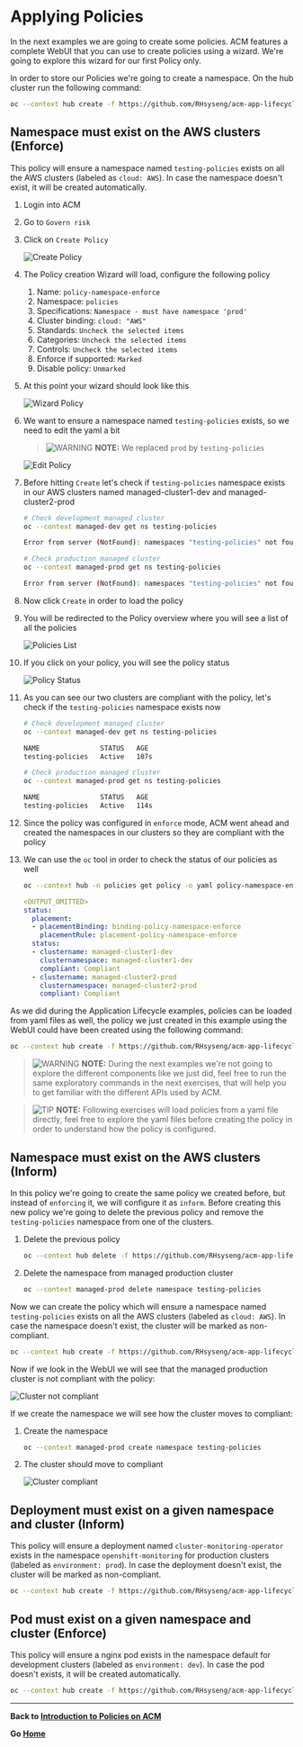 # Applying Policies

In the next examples we are going to create some policies. ACM features a complete WebUI that you can use to create policies using a wizard. We're going to explore this wizard for our first Policy only.

In order to store our Policies we're going to create a namespace. On the hub cluster run the following command:

~~~sh
oc --context hub create -f https://github.com/RHsyseng/acm-app-lifecycle-policies-lab/raw/master/acm-manifests/policies/00_namespace.yaml
~~~

## **Namespace must exist on the AWS clusters (Enforce)**

This policy will ensure a namespace named `testing-policies` exists on all the AWS clusters (labeled as `cloud: AWS`). In case the namespace doesn't exist, it will be created automatically.

1. Login into ACM
2. Go to `Govern risk`
3. Click on `Create Policy`

    ![Create Policy](assets/policy_1.png)
4. The Policy creation Wizard will load, configure the following policy
    
    1. Name: `policy-namespace-enforce`
    2. Namespace: `policies`
    3. Specifications: `Namespace - must have namespace 'prod'`
    4. Cluster binding: `cloud: "AWS"`
    5. Standards: `Uncheck the selected items`
    6. Categories: `Uncheck the selected items`
    7. Controls: `Uncheck the selected items`
    8. Enforce if supported: `Marked`
    9. Disable policy: `Unmarked`
5. At this point your wizard should look like this

    ![Wizard Policy](assets/policy_2.png)
6. We want to ensure a namespace named `testing-policies` exists, so we need to edit the yaml a bit

    > ![WARNING](assets/warning-icon.png) **NOTE:** We replaced `prod` by `testing-policies`
    
    ![Edit Policy](assets/policy_3.png)
7. Before hitting `Create` let's check if `testing-policies` namespace exists in our AWS clusters named managed-cluster1-dev and managed-cluster2-prod

    ~~~sh
    # Check development managed cluster
    oc --context managed-dev get ns testing-policies
    
    Error from server (NotFound): namespaces "testing-policies" not found
    
    # Check production managed cluster
    oc --context managed-prod get ns testing-policies
    
    Error from server (NotFound): namespaces "testing-policies" not found
    ~~~
8. Now click `Create` in order to load the policy
9. You will be redirected to the Policy overview where you will see a list of all the policies

    ![Policies List](assets/policy_4.png)
10. If you click on your policy, you will see the policy status

    ![Policy Status](assets/policy_5.png)
11. As you can see our two clusters are compliant with the policy, let's check if the `testing-policies` namespace exists now

    ~~~sh
    # Check development managed cluster
    oc --context managed-dev get ns testing-policies
    
    NAME               STATUS   AGE
    testing-policies   Active   107s
    
    # Check production managed cluster
    oc --context managed-prod get ns testing-policies
    
    NAME               STATUS   AGE
    testing-policies   Active   114s
    ~~~
12. Since the policy was configured in `enforce` mode, ACM went ahead and created the namespaces in our clusters so they are compliant with the policy
13. We can use the `oc` tool in order to check the status of our policies as well

    ~~~sh
    oc --context hub -n policies get policy -o yaml policy-namespace-enforce
    ~~~
    
    ~~~yaml
    <OUTPUT_OMITTED>
    status:
      placement:
      - placementBinding: binding-policy-namespace-enforce
        placementRule: placement-policy-namespace-enforce
      status:
      - clustername: managed-cluster1-dev
        clusternamespace: managed-cluster1-dev
        compliant: Compliant
      - clustername: managed-cluster2-prod
        clusternamespace: managed-cluster2-prod
        compliant: Compliant
    ~~~

As we did during the Application Lifecycle examples, policies can be loaded from yaml files as well, the policy we just created in this example using the WebUI could have been created using the following command:

~~~sh
oc --context hub create -f https://github.com/RHsyseng/acm-app-lifecycle-policies-lab/raw/master/acm-manifests/policies/01_namespace_must_exists_enforce.yaml
~~~

> ![WARNING](assets/warning-icon.png) **NOTE:** During the next examples we're not going to explore the different components like we just did, feel free to run the same exploratory commands in the next exercises, that will help you to get familiar with the different APIs used by ACM.

> ![TIP](assets/tip-icon.png) **NOTE:** Following exercises will load policies from a yaml file directly, feel free to explore the yaml files before creating the policy in order to understand how the policy is configured.

## **Namespace must exist on the AWS clusters (Inform)**

In this policy we're going to create the same policy we created before, but instead of `enforcing` it, we will configure it as `inform`. Before creating this new policy we're going to delete the previous policy and remove the `testing-policies` namespace from one of the clusters.

1. Delete the previous policy

    ~~~sh
    oc --context hub delete -f https://github.com/RHsyseng/acm-app-lifecycle-policies-lab/raw/master/acm-manifests/policies/01_namespace_must_exists_enforce.yaml
    ~~~
2. Delete the namespace from managed production cluster

    ~~~sh
    oc --context managed-prod delete namespace testing-policies
    ~~~

Now we can create the policy which will ensure a namespace named `testing-policies` exists on all the AWS clusters (labeled as `cloud: AWS`). In case the namespace doesn't exist, the cluster will be marked as non-compliant.

~~~sh
oc --context hub create -f https://github.com/RHsyseng/acm-app-lifecycle-policies-lab/raw/master/acm-manifests/policies/02_namespace_must_exists_inform.yaml
~~~

Now if we look in the WebUI we will see that the managed production cluster is not compliant with the policy:

![Cluster not compliant](assets/policy_6.png)

If we create the namespace we will see how the cluster moves to compliant:

1. Create the namespace

    ~~~sh
    oc --context managed-prod create namespace testing-policies
    ~~~
2. The cluster should move to compliant

    ![Cluster compliant](assets/policy_7.png)

## **Deployment must exist on a given namespace and cluster (Inform)**

This policy will ensure a deployment named `cluster-monitoring-operator` exists in the namespace `openshift-monitoring` for production clusters (labeled as `environment: prod`). In case the deployment doesn't exist, the cluster will be marked as non-compliant.

~~~sh
oc --context hub create -f https://github.com/RHsyseng/acm-app-lifecycle-policies-lab/raw/master/acm-manifests/policies/03_deployment_must_exists_inform.yaml
~~~

## **Pod must exist on a given namespace and cluster (Enforce)**

This policy will ensure a nginx pod exists in the namespace default for development clusters (labeled as `environment: dev`). In case the pod doesn't exists, it will be created automatically.

~~~sh
oc --context hub create -f https://github.com/RHsyseng/acm-app-lifecycle-policies-lab/raw/master/acm-manifests/policies/04_pod_must_exists_enforce.yaml
~~~

---

**Back to [Introduction to Policies on ACM](./07_introduction_to_policies.md)** 

**Go [Home](./README.md)**